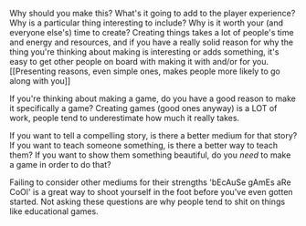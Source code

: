 Why should you make this? What's it going to add to the player experience? Why is a particular thing interesting to include? Why is it worth your (and everyone else's) time to create? Creating things takes a lot of people's time and energy and resources, and if you have a really solid reason for why the thing you're thinking about making is interesting or adds something, it's easy to get other people on board with making it with and/or for you. [[Presenting reasons, even simple ones, makes people more likely to go along with you]]

If you're thinking about making a game, do you have a good reason to make it specifically a game? Creating games (good ones anyway) is a LOT of work, people tend to underestimate how much it really takes.

If you want to tell a compelling story, is there a better medium for that story? If you want to teach someone something, is there a better way to teach them? If you want to show them something beautiful, do you *need* to make a game in order to do that?

Failing to consider other mediums for their strengths 'bEcAuSe gAmEs aRe CoOl' is a great way to shoot yourself in the foot before you've even gotten started. Not asking these questions are why people tend to shit on things like educational games.